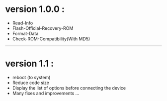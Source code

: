 # version 1.0.0 :

- Read-Info
- Flash-Official-Recovery-ROM
- Format-Data
- Check-ROM-Compatibility(With MD5)

___

# version 1.1 :

- reboot (to system)
- Reduce code size
- Display the list of options before connecting the device
- Many fixes and improvements ...